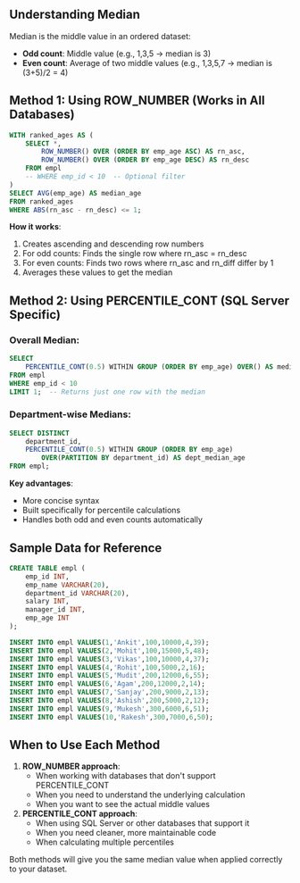 ## Understanding Median

Median is the middle value in an ordered dataset:

- **Odd count**: Middle value (e.g., 1,3,5 → median is 3)
- **Even count**: Average of two middle values (e.g., 1,3,5,7 → median is (3+5)/2 = 4)

## Method 1: Using ROW_NUMBER (Works in All Databases)

```SQL
WITH ranked_ages AS (
    SELECT *,
        ROW_NUMBER() OVER (ORDER BY emp_age ASC) AS rn_asc,
        ROW_NUMBER() OVER (ORDER BY emp_age DESC) AS rn_desc
    FROM empl
    -- WHERE emp_id < 10  -- Optional filter
)
SELECT AVG(emp_age) AS median_age
FROM ranked_ages
WHERE ABS(rn_asc - rn_desc) <= 1;
```

**How it works**:

1. Creates ascending and descending row numbers
2. For odd counts: Finds the single row where rn_asc = rn_desc
3. For even counts: Finds two rows where rn_asc and rn_diff differ by 1
4. Averages these values to get the median

## Method 2: Using PERCENTILE_CONT (SQL Server Specific)

### Overall Median:

```SQL
SELECT
    PERCENTILE_CONT(0.5) WITHIN GROUP (ORDER BY emp_age) OVER() AS median_age
FROM empl
WHERE emp_id < 10
LIMIT 1;  -- Returns just one row with the median
```

### Department-wise Medians:

```SQL
SELECT DISTINCT
    department_id,
    PERCENTILE_CONT(0.5) WITHIN GROUP (ORDER BY emp_age)
        OVER(PARTITION BY department_id) AS dept_median_age
FROM empl;
```

**Key advantages**:

- More concise syntax
- Built specifically for percentile calculations
- Handles both odd and even counts automatically

## Sample Data for Reference

```SQL
CREATE TABLE empl (
    emp_id INT,
    emp_name VARCHAR(20),
    department_id VARCHAR(20),
    salary INT,
    manager_id INT,
    emp_age INT
);

INSERT INTO empl VALUES(1,'Ankit',100,10000,4,39);
INSERT INTO empl VALUES(2,'Mohit',100,15000,5,48);
INSERT INTO empl VALUES(3,'Vikas',100,10000,4,37);
INSERT INTO empl VALUES(4,'Rohit',100,5000,2,16);
INSERT INTO empl VALUES(5,'Mudit',200,12000,6,55);
INSERT INTO empl VALUES(6,'Agam',200,12000,2,14);
INSERT INTO empl VALUES(7,'Sanjay',200,9000,2,13);
INSERT INTO empl VALUES(8,'Ashish',200,5000,2,12);
INSERT INTO empl VALUES(9,'Mukesh',300,6000,6,51);
INSERT INTO empl VALUES(10,'Rakesh',300,7000,6,50);
```

## When to Use Each Method

1. **ROW_NUMBER approach**:
    - When working with databases that don't support PERCENTILE_CONT
    - When you need to understand the underlying calculation
    - When you want to see the actual middle values
2. **PERCENTILE_CONT approach**:
    - When using SQL Server or other databases that support it
    - When you need cleaner, more maintainable code
    - When calculating multiple percentiles

Both methods will give you the same median value when applied correctly to your dataset.
